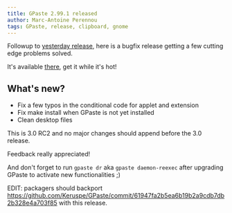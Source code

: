 ```yaml
---
title: GPaste 2.99.1 released
author: Marc-Antoine Perennou
tags: GPaste, release, clipboard, gnome
---
```


Followup to [yesterday release](http://www.imagination-land.org/posts/2013-01-14-gpaste-2.99-released.html), here is a
bugfix release getting a few cutting edge problems solved.

It's available [there](http://www.imagination-land.org/files/gpaste-2.99.1.tar.xz), get it while it's hot!

## What's new?

* Fix a few typos in the conditional code for applet and extension
* Fix make install when GPaste is not yet installed
* Clean desktop files

This is 3.0 RC2 and no major changes should append before the 3.0 release.

Feedback really appreciated!

And don't forget to run `gpaste dr` aka `gpaste daemon-reexec` after upgrading GPaste to activate new functionalities ;)


EDIT: packagers should backport <https://github.com/Keruspe/GPaste/commit/61947fa2b5ea6b19b2a9cdb7db2b328e4a703f85> with
this release.
